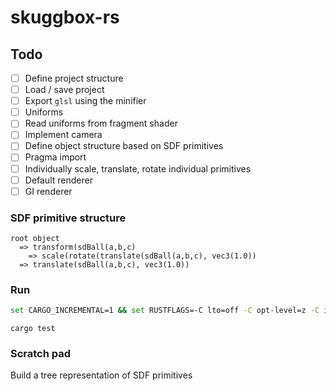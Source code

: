 # skuggbox-rs

## Todo

- [ ] Define project structure
- [ ] Load / save project
- [ ] Export `glsl` using the minifier  
- [ ] Uniforms
- [ ] Read uniforms from fragment shader
- [ ] Implement camera
- [ ] Define object structure based on SDF primitives
- [ ] Pragma import
- [ ] Individually scale, translate, rotate individual primitives
- [ ] Default renderer
- [ ] GI renderer

### SDF primitive structure

```text
root object
  => transform(sdBall(a,b,c)
    => scale(rotate(translate(sdBall(a,b,c), vec3(1.0))
  => translate(sdBall(a,b,c), vec3(1.0))
```


### Run

```bash
set CARGO_INCREMENTAL=1 && set RUSTFLAGS=-C lto=off -C opt-level=z -C inline-threshold=275 && cargo watch -x "run --release"  --ignore './shaders/*'
```

```shell
cargo test
```


### Scratch pad

Build a tree representation of SDF primitives